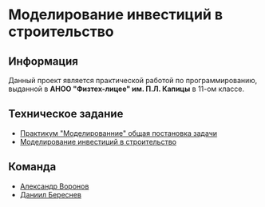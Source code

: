 # Моделирование инвестиций в строительство

## Информация

Данный проект является практической работой по программированию, выданной в **АНОО "Физтех-лицее" им. П.Л. Капицы** в 11-ом классе.

## Техническое задание

- [Практикум "Моделированние" общая постановка задачи](doc/Global%20Task)
- [Моделирование инвестиций в строительство](doc/Specific%20Task.md)

## Команда

- [Александр Воронов](https://github.com/sanai1)
- [Даниил Береснев](https://github.com/danberx)

